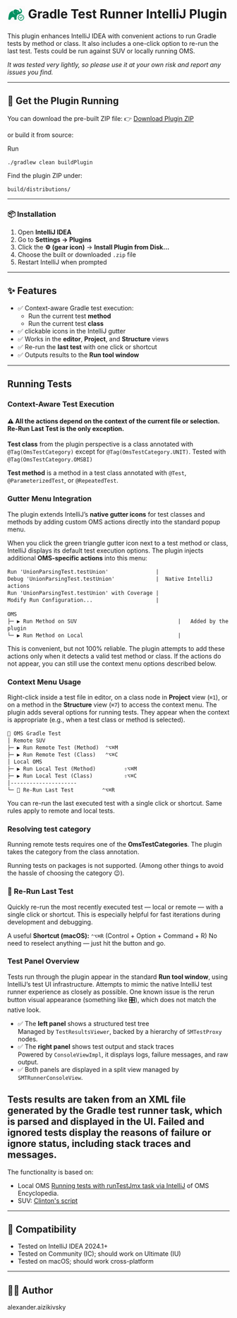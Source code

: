 <h1>
  <img src="https://raw.githubusercontent.com/aizika/OmsTest/master/src/main/resources/META-INF/GradleTest.png" alt="Plugin Icon" width="40" style="vertical-align: middle;"/>
  Gradle Test Runner IntelliJ Plugin
</h1>

This plugin enhances IntelliJ IDEA with convenient actions to run Gradle tests by method or class. It also includes a one-click option to re-run the last test.
Tests could be run against SUV or locally running OMS. 

*It was tested very lightly, so please use it at your own risk and report any issues you find.*

---
## 🚀 Get the Plugin Running
You can download the pre-built ZIP file:
👉 [Download Plugin ZIP](https://github.com/aizika/OmsTest/releases/download/v1.1-beta/OmsTest-1.1-BETA.zip)

or build it from source:

Run
```
./gradlew clean buildPlugin
```

Find the plugin ZIP under:

```
build/distributions/
```
---

### 📦 Installation
1. Open **IntelliJ IDEA**
2. Go to **Settings → Plugins**
3. Click the **⚙️ (gear icon)** → **Install Plugin from Disk...**
4. Choose the built or downloaded `.zip` file
5. Restart IntelliJ when prompted

---

## ✨ Features

* ✅ Context-aware Gradle test execution:
    * Run the current test **method**
    * Run the current test **class**
* ✅ clickable icons in the IntelliJ gutter
* ✅ Works in the **editor**, **Project**, and **Structure** views
* ✅ Re-run the **last test** with one click or shortcut
* ✅ Outputs results to the **Run tool window**

---

## Running Tests

### Context-Aware Test Execution
#### ⚠️ All the actions depend on the context of the current file or selection. Re-Run Last Test is the only exception.
**Test class** from the plugin perspective is a class annotated with `@Tag(OmsTestCategory)` except for `@Tag(OmsTestCategory.UNIT)`.
Tested with `@Tag(OmsTestCategory.OMSBI)`

**Test method** is a method in a test class annotated with `@Test`, `@ParameterizedTest`, or `@RepeatedTest`.

### Gutter Menu Integration

The plugin extends IntelliJ’s **native gutter icons** for test classes and methods by adding custom OMS actions directly into the standard popup menu.

When you click the green triangle gutter icon next to a test method or class, IntelliJ displays its default test execution options. The plugin injects additional **OMS-specific actions** into this menu:

```
Run 'UnionParsingTest.testUnion'               |
Debug 'UnionParsingTest.testUnion'             |  Native IntelliJ actions
Run 'UnionParsingTest.testUnion' with Coverage |
Modify Run Configuration...                    |

OMS                                            
├─ ▶️ Run Method on SUV                                |   Added by the plugin
└─ ▶️ Run Method on Local                              |
```
This is convenient, but not 100% reliable. The plugin attempts to add these actions only when it detects a valid test method or class. If the actions do not appear, you can still use the context menu options described below.

### Context Menu Usage

Right-click inside a test file in editor, on a class node in **Project** view (`⌘1`), or on a method in the **Structure** view (`⌘7`) to access the context menu. The plugin adds several options for running tests.
They appear when the context is appropriate (e.g., when a test class or method is selected).

```
📂 OMS Gradle Test
│ Remote SUV
├─ ▶️ Run Remote Test (Method)  ⌃⌥⌘M   
├─ ▶️ Run Remote Test (Class)   ⌃⌥⌘C
│ Local OMS
├─ ▶️ Run Local Test (Method)         ⇧⌥⌘M
├─ ▶️ Run Local Test (Class)          ⇧⌥⌘C
│---------------------
└─ 🔁 Re-Run Last Test         ⌃⌥⌘R
```
You can re-run the last executed test with a single click or shortcut.
Same rules apply to remote and local tests.


### Resolving test category
Running remote tests requires one of the **OmsTestCategories**. The plugin takes the category from the class annotation.

Running tests on packages is not supported. (Among other things to avoid the hassle of choosing the category 😉).

### 🔁 Re-Run Last Test

Quickly re-run the most recently executed test — local or remote — with a single click or shortcut. This is especially helpful for fast iterations during development and debugging.

A useful **Shortcut (macOS):** `⌃⌥⌘R` (Control + Option + Command + R)
No need to reselect anything — just hit the button and go.


### Test Panel Overview
Tests run through the plugin appear in the standard **Run tool window**, using IntelliJ’s test UI infrastructure.
Attempts to mimic the native IntelliJ test runner experience as closely as possible.
One known issue is the rerun button visual appearance (something like 🎛️), which does not match the native look.
- ✅ The **left panel** shows a structured test tree  
  Managed by `TestResultsViewer`, backed by a hierarchy of `SMTestProxy` nodes.
- ✅ The **right panel** shows test output and stack traces  
  Powered by `ConsoleViewImpl`, it displays logs, failure messages, and raw output.
- ✅ Both panels are displayed in a split view managed by `SMTRunnerConsoleView`.


Tests results are taken from an XML file generated by the Gradle test runner task, which is parsed and displayed in the UI.
Failed and ignored tests display the reasons of failure or ignore status, including stack traces and messages.
---
The functionality is based on:
- Local OMS [Running tests with runTestJmx task via IntelliJ](https://oms.workday.build/omsdev/getting-started/running-server-tests-with-jmx/#running-tests-with-runtestjmx-task-via-intellij) of OMS Encyclopedia.
- SUV: [Clinton's script](https://confluence.workday.com/display/~kyle.l.harris/Running+OMS+Server+Tests+on+an+SUV?focusedCommentId=750401483#comment-750401483)
---

## 🔧 Compatibility

* Tested on IntelliJ IDEA 2024.1+
* Tested on Community (IC); should work on Ultimate (IU)
* Tested on macOS; should work cross-platform

---
## 👨‍💻 Author
alexander.aizikivsky
